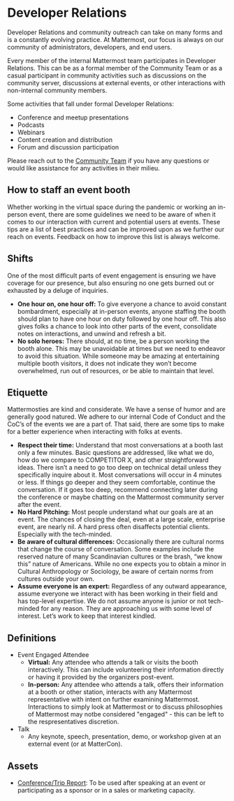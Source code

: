 # Developer Relations

Developer Relations and community outreach can take on many forms and is a constantly evolving practice. At Mattermost, our focus is always on our community of administrators, developers, and end users.

Every member of the internal Mattermost team participates in Developer Relations. This can be as a formal member of the Community Team or as a casual participant in community activities such as discussions on the community server, discussions at external events, or other interactions with non-internal community members.

Some activities that fall under formal Developer Relations:

* Conference and meetup presentations
* Podcasts
* Webinars
* Content creation and distribution
* Forum and discussion participation

Please reach out to the [Community Team](mailto:community@mattermost.com) if you have any questions or would like assistance for any activities in their milieu.

## How to staff an event booth

Whether working in the virtual space during the pandemic or working an in-person event, there are some guidelines we need to be aware of when it comes to our interaction with current and potential users at events. These tips are a list of best practices and can be improved upon as we further our reach on events. Feedback on how to improve this list is always welcome.

## Shifts

One of the most difficult parts of event engagement is ensuring we have coverage for our presence, but also ensuring no one gets burned out or exhausted by a deluge of inquiries.

- **One hour on, one hour off:** To give everyone a chance to avoid constant bombardment, especially at in-person events, anyone staffing the booth should plan to have one hour on duty followed by one hour off. This also gives folks a chance to look into other parts of the event, consolidate notes on interactions, and unwind and refresh a bit.
- **No solo heroes:** There should, at no time, be a person working the booth alone. This may be unavoidable at times but we need to endeavor to avoid this situation. While someone may be amazing at entertaining multiple booth visitors, it does not indicate they won’t become overwhelmed, run out of resources, or be able to maintain that level.

## Etiquette

Mattermosties are kind and considerate. We have a sense of humor and are generally good natured. We adhere to our internal Code of Conduct and the CoC’s of the events we are a part of. That said, there are some tips to make for a better experience when interacting with folks at events.

- **Respect their time:** Understand that most conversations at a booth last only a few minutes. Basic questions are addressed, like what we do, how do we compare to COMPETITOR X, and other straightforward ideas. There isn’t a need to go too deep on technical detail unless they specifically inquire about it. Most conversations will occur in 4 minutes or less. If things go deeper and they seem comfortable, continue the conversation. If it goes too deep, recommend connecting later during the conference or maybe chatting on the Mattermost community server after the event.
- **No Hard Pitching:** Most people understand what our goals are at an event. The chances of closing the deal, even at a large scale, enterprise event, are nearly nil. A hard press often disaffects potential clients. Especially with the tech-minded.
- **Be aware of cultural differences:** Occasionally there are cultural norms that change the course of conversation. Some examples include the reserved nature of many Scandinavian cultures or the brash, “we know this” nature of Americans. While no one expects you to obtain a minor in Cultural Anthropology or Sociology, be aware of certain norms from cultures outside your own.
- **Assume everyone is an expert:** Regardless of any outward appearance, assume everyone we interact with has been working in their field and has top-level expertise. We do not assume anyone is junior or not tech-minded for any reason. They are approaching us with some level of interest. Let’s work to keep that interest kindled.

## Definitions

- Event Engaged Attendee
  - **Virtual:** Any attendee who attends a talk or visits the booth interactively. This can include volunteering their information directly or having it provided by the organizers post-event.
  - **In-person:** Any attendee who attends a talk, offers their information at a booth or other station, interacts with any Mattermost representative with intent on further examining Mattermost. Interactions to simply look at Mattermost or to discuss philosophies of Mattermost may notbe considered "engaged" - this can be left to the respresentatives discretion.
- Talk
  - Any keynote, speech, presentation, demo, or workshop given at an external event (or at MatterCon).

## Assets

* [Conference/Trip Report](https://docs.google.com/document/d/10AZQP5QaUHOd-cuiogA08TD6Im0XvS1qpOBIDcnJScI/edit?usp=sharing): To be used after speaking at an event or participating as a sponsor or in a sales or marketing capacity.
